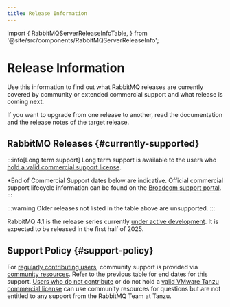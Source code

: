 ```yaml
---
title: Release Information
---
```

<!--
Copyright (c) 2007-2025 Broadcom. All Rights Reserved. The term "Broadcom" refers to Broadcom Inc. and/or its subsidiaries.

All rights reserved. This program and the accompanying materials
are made available under the terms of the under the Apache License,
Version 2.0 (the "License”); you may not use this file except in compliance
with the License. You may obtain a copy of the License at

https://www.apache.org/licenses/LICENSE-2.0

Unless required by applicable law or agreed to in writing, software
distributed under the License is distributed on an "AS IS" BASIS,
WITHOUT WARRANTIES OR CONDITIONS OF ANY KIND, either express or implied.
See the License for the specific language governing permissions and
limitations under the License.
-->

import {
  RabbitMQServerReleaseInfoTable,
} from '@site/src/components/RabbitMQServerReleaseInfo';



# Release Information

Use this information to find out what RabbitMQ releases are currently covered
by community or extended commercial support and what release is coming next.

If you want to upgrade from one release to another, read the documentation and
the release notes of the target release.

## RabbitMQ Releases {#currently-supported}

:::info[Long term support]
Long term support is available to the users who [hold a valid commercial support license](/contact?utm_source=rmq_release-information_banner&utm_medium=rmq_website&utm_campaign=tanzu#tanzu-rabbitmq).

\*End of Commercial Support dates below are indicative. Official commercial support lifecycle information can be found on the [Broadcom support portal](https://support.broadcom.com/web/ecx/productlifecycle).
:::

<RabbitMQServerReleaseInfoTable/>

:::warning
Older releases not listed in the table above are unsupported.
:::

RabbitMQ 4.1 is the release series currently [under active development](https://github.com/rabbitmq/rabbitmq-server).
It is expected to be released in the first half of 2025.


## Support Policy {#support-policy}

For [regularly contributing users](https://github.com/rabbitmq/rabbitmq-server/blob/main/COMMUNITY_SUPPORT.md), community support is provided via [community resources](/contact). Refer to the previous table for end dates for this support. [Users who do not contribute](https://github.com/rabbitmq/rabbitmq-server/blob/main/COMMUNITY_SUPPORT.md) or do not hold a [valid VMware Tanzu commercial license](/contact?utm_source=rmq_release-information_text&utm_medium=rmq_website&utm_campaign=tanzu#tanzu-rabbitmq) can use community resources for questions but are not entitled to any support from the RabbitMQ Team at Tanzu.
